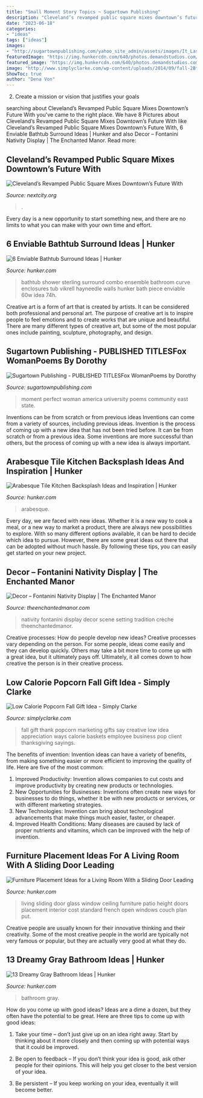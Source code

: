 ```yaml
---
title: "Small Moment Story Topics ~ Sugartown Publishing"
description: "Cleveland’s revamped public square mixes downtown’s future with"
date: "2023-06-18"
categories:
- "ideas"
tags: ["ideas"]
images:
- "http://sugartownpublishing.com/yahoo_site_admin/assets/images/It_Lasts_a_Moment_Horse_Final_Cover.336114602_std.jpg"
featuredImage: "https://img.hunkercdn.com/640/photos.demandstudios.com/getty/article/152/90/146057453.jpg"
featured_image: "https://img.hunkercdn.com/640/photos.demandstudios.com/getty/article/152/90/146057453.jpg"
image: "http://www.simplyclarke.com/wp-content/uploads/2014/09/fall-2Bthank-2Byou-2Bgift.png"
ShowToc: true
author: "Dena Von"
---
```



2. Create a mission or vision that justifies your goals

	

		
searching about Cleveland’s Revamped Public Square Mixes Downtown’s Future With you've came to the right place. We have 8 Pictures about Cleveland’s Revamped Public Square Mixes Downtown’s Future With like Cleveland’s Revamped Public Square Mixes Downtown’s Future With, 6 Enviable Bathtub Surround Ideas | Hunker and also Decor – Fontanini Nativity Display | The Enchanted Manor. Read more:
		
    
## Cleveland’s Revamped Public Square Mixes Downtown’s Future With

<img loading=lazy src="https://nextcity.org/images/daily/_resized/cleveland_publicsquarerendering.jpg" onerror="this.onerror=null;this.src='https://tse3.mm.bing.net/th?id=OIP.AyVd2ScAvG97y66FEO8Q9AHaEK&amp;pid=15.1';" alt="Cleveland’s Revamped Public Square Mixes Downtown’s Future With">

_Source: nextcity.org_

>. 

	

Every day is a new opportunity to start something new, and there are no limits to what you can make with your own time and effort.

    
## 6 Enviable Bathtub Surround Ideas | Hunker

<img loading=lazy src="https://img.hunkercdn.com/640/ppds/aeca9126-a7c3-495c-a0da-5ddea09c88fe.jpg" onerror="this.onerror=null;this.src='https://tse1.mm.bing.net/th?id=OIP.Yny2N-Dafbq0djJYVcheYAHaHa&amp;pid=15.1';" alt="6 Enviable Bathtub Surround Ideas | Hunker">

_Source: hunker.com_

>bathtub shower sterling surround combo ensemble bathroom curve enclosures tub vikrell hayneedle walls hunker bath piece enviable 60w idea 74h. 

	

Creative art is a form of art that is created by artists. It can be considered both professional and personal art. The purpose of creative art is to inspire people to feel emotions and to create works that are unique and beautiful. There are many different types of creative art, but some of the most popular ones include painting, sculpture, photography, and design.

    
## Sugartown Publishing - PUBLISHED TITLESFox WomanPoems By Dorothy

<img loading=lazy src="http://sugartownpublishing.com/yahoo_site_admin/assets/images/It_Lasts_a_Moment_Horse_Final_Cover.336114602_std.jpg" onerror="this.onerror=null;this.src='https://tse2.mm.bing.net/th?id=OIP.jJweOkIiFGn-a352LxDA6wAAAA&amp;pid=15.1';" alt="Sugartown Publishing - PUBLISHED TITLESFox WomanPoems by Dorothy">

_Source: sugartownpublishing.com_

>moment perfect woman america university poems community east state. 

	

Inventions can be from scratch or from previous ideas
Inventions can come from a variety of sources, including previous ideas. Invention is the process of coming up with a new idea that has not been tried before. It can be from scratch or from a previous idea. Some inventions are more successful than others, but the process of coming up with a new idea is always important.

    
## Arabesque Tile Kitchen Backsplash Ideas And Inspiration | Hunker

<img loading=lazy src="https://img.hunkercdn.com/640/clsd/3/17/4631f8fd8f9f443998aceafe5aa00ff1.jpg" onerror="this.onerror=null;this.src='https://tse4.mm.bing.net/th?id=OIP.HbBPdsteDzCQ4CBKAgr8qwHaLH&amp;pid=15.1';" alt="Arabesque Tile Kitchen Backsplash Ideas and Inspiration | Hunker">

_Source: hunker.com_

>arabesque. 

	

Every day, we are faced with new ideas. Whether it is a new way to cook a meal, or a new way to market a product, there are always new possibilities to explore. With so many different options available, it can be hard to decide which idea to pursue. However, there are some great ideas out there that can be adopted without much hassle. By following these tips, you can easily get started on your new project.

    
## Decor – Fontanini Nativity Display | The Enchanted Manor

<img loading=lazy src="http://theenchantedmanor.com/wp-content/uploads/2012/12/Fontanini-Nativity-2011.jpg" onerror="this.onerror=null;this.src='https://tse3.mm.bing.net/th?id=OIP.cXUyfTHM18gZrX31WYMIuQHaJ4&amp;pid=15.1';" alt="Decor – Fontanini Nativity Display | The Enchanted Manor">

_Source: theenchantedmanor.com_

>nativity fontanini display decor scene setting tradition crèche theenchantedmanor. 

	

Creative processes: How do people develop new ideas?
Creative processes vary depending on the person. For some people, ideas come easily and they can develop quickly. Others may take a bit more time to come up with a great idea, but it ultimately pays off. Ultimately, it all comes down to how creative the person is in their creative process.

    
## Low Calorie Popcorn Fall Gift Idea - Simply Clarke

<img loading=lazy src="http://www.simplyclarke.com/wp-content/uploads/2014/09/fall-2Bthank-2Byou-2Bgift.png" onerror="this.onerror=null;this.src='https://tse4.mm.bing.net/th?id=OIP.ldqOlv3NY10x90sLsEavaAHaLH&amp;pid=15.1';" alt="Low Calorie Popcorn Fall Gift Idea - Simply Clarke">

_Source: simplyclarke.com_

>fall gift thank popcorn marketing gifts say creative low idea appreciation ways calorie baskets employee business pop client thanksgiving sayings. 

	

The benefits of invention:
Invention ideas can have a variety of benefits, from making something easier or more efficient to improving the quality of life. Here are five of the most common: 
1. Improved Productivity: Invention allows companies to cut costs and improve productivity by creating new products or technologies.
2. New Opportunities for Businesses: Inventions often create new ways for businesses to do things, whether it be with new products or services, or with different marketing strategies.
3. New Technologies: Invention can bring about technological advancements that make things much easier, faster, or cheaper.
4. Improved Health Conditions: Many diseases are caused by lack of proper nutrients and vitamins, which can be improved with the help of invention. 
    
## Furniture Placement Ideas For A Living Room With A Sliding Door Leading

<img loading=lazy src="https://img.hunkercdn.com/640/photos.demandstudios.com/getty/article/152/90/146057453.jpg" onerror="this.onerror=null;this.src='https://tse1.mm.bing.net/th?id=OIP.20bN0xFFM27iWGhs8Tc9gQHaE6&amp;pid=15.1';" alt="Furniture Placement Ideas for a Living Room With a Sliding Door Leading">

_Source: hunker.com_

>living sliding door glass window ceiling furniture patio height doors placement interior cost standard french open windows couch plan put. 

	

Creative people are usually known for their innovative thinking and their creativity. Some of the most creative people in the world are typically not very famous or popular, but they are actually very good at what they do.

    
## 13 Dreamy Gray Bathroom Ideas | Hunker

<img loading=lazy src="https://img.hunkercdn.com/640/ppds/c4a7b615-fc46-4695-a16f-29e23f61f21a.jpg" onerror="this.onerror=null;this.src='https://tse4.mm.bing.net/th?id=OIP.2nCoYt6IhhH2FISV3WipaAHaJ3&amp;pid=15.1';" alt="13 Dreamy Gray Bathroom Ideas | Hunker">

_Source: hunker.com_

>bathroom gray. 

	

How do you come up with good ideas?
Ideas are a dime a dozen, but they often have the potential to be great. Here are three tips to come up with good ideas:
1. Take your time – don’t just give up on an idea right away. Start by thinking about it more closely and then coming up with potential ways that it could be improved.

2. Be open to feedback – If you don’t think your idea is good, ask other people for their opinions. This will help you get closer to the best version of your idea.

3. Be persistent – If you keep working on your idea, eventually it will become better.

